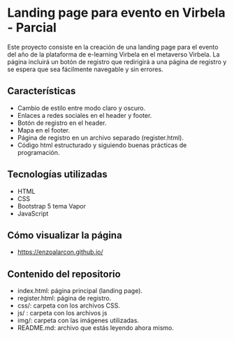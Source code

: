 # Landing page para evento en Virbela - Parcial

Este proyecto consiste en la creación de una landing page para el evento del año de la plataforma de e-learning Virbela en el metaverso Virbela. 
La página incluirá un botón de registro que redirigirá a una página de registro y se espera que sea fácilmente navegable y sin errores.

## Características

- Cambio de estilo entre modo claro y oscuro.
- Enlaces a redes sociales en el header y footer.
- Botón de registro en el header.
- Mapa en el footer.
- Página de registro en un archivo separado (register.html).
- Código html estructurado y siguiendo buenas prácticas de programación.

## Tecnologías utilizadas

- HTML
- CSS
- Bootstrap 5 tema Vapor
- JavaScript

## Cómo visualizar la página

- https://enzoalarcon.github.io/

## Contenido del repositorio

- index.html: página principal (landing page).
- register.html: página de registro.
- css/: carpeta con los archivos CSS.
- js/ : carpeta con los archivos js
- img/: carpeta con las imágenes utilizadas.
- README.md: archivo que estás leyendo ahora mismo.


